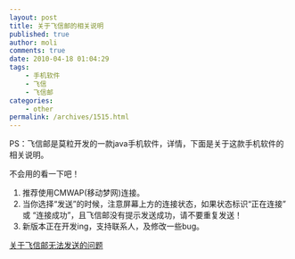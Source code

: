 ```yaml
---
layout: post
title: 关于飞信邮的相关说明
published: true
author: moli
comments: true
date: 2010-04-18 01:04:29
tags:
    - 手机软件
    - 飞信
    - 飞信邮
categories:
    - other
permalink: /archives/1515.html
---
```


  PS：飞信邮是莫粒开发的一款java手机软件，详情，下面是关于这款手机软件的相关说明。



  不会用的看一下吧！


  1. 推荐使用CMWAP(移动梦网)连接。
  2. 当你选择“发送”的时候，注意屏幕上方的连接状态，如果状态标识“正在连接” 或 “连接成功”，且飞信邮没有提示发送成功，请不要重复发送！
  3. 新版本正在开发ing，支持联系人，及修改一些bug。

[关于飞信邮无法发送的问题][1]

 [1]: http://huoxr.com/2010/%e5%85%b3%e4%ba%8e%e9%a3%9e%e4%bf%a1%e9%82%ae%e6%97%a0%e6%b3%95%e5%8f%91%e9%80%81%e7%9a%84%e9%97%ae%e9%a2%98/